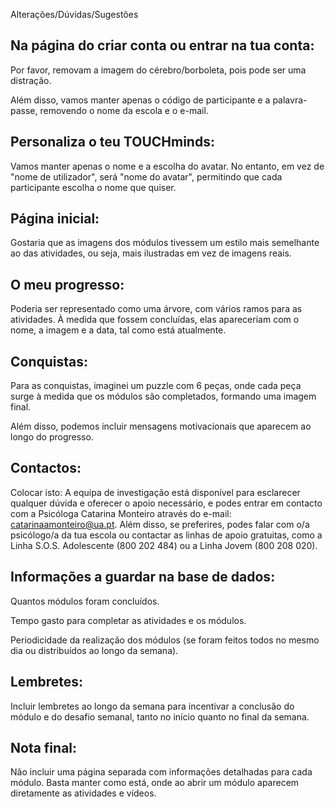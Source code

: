 Alterações/Dúvidas/Sugestões 


## Na página do criar conta ou entrar na tua conta:  

Por favor, removam a imagem do cérebro/borboleta, pois pode ser uma distração. 

Além disso, vamos manter apenas o código de participante e a palavra-passe, removendo o nome da escola e o e-mail. 
 

## Personaliza o teu TOUCHminds:  

Vamos manter apenas o nome e a escolha do avatar. No entanto, em vez de "nome de utilizador", será "nome do avatar", permitindo que cada participante escolha o nome que quiser. 

 

## Página inicial: 

Gostaria que as imagens dos módulos tivessem um estilo mais semelhante ao das atividades, ou seja, mais ilustradas em vez de imagens reais. 

 

## O meu progresso: 

Poderia ser representado como uma árvore, com vários ramos para as atividades. À medida que fossem concluídas, elas apareceriam com o nome, a imagem e a data, tal como está atualmente. 


## Conquistas:    

Para as conquistas, imaginei um puzzle com 6 peças, onde cada peça surge à medida que os módulos são completados, formando uma imagem final. 

Além disso, podemos incluir mensagens motivacionais que aparecem ao longo do progresso. 

 

## Contactos:  

Colocar isto: A equipa de investigação está disponível para esclarecer qualquer dúvida e oferecer o apoio necessário, e podes entrar em contacto com a Psicóloga Catarina Monteiro através do e-mail: catarinaamonteiro@ua.pt. Além disso, se preferires, podes falar com o/a psicólogo/a da tua escola ou contactar as linhas de apoio gratuitas, como a Linha S.O.S. Adolescente (800 202 484) ou a Linha Jovem (800 208 020). 

 

## Informações a guardar na base de dados:   

Quantos módulos foram concluídos. 

Tempo gasto para completar as atividades e os módulos. 

Periodicidade da realização dos módulos (se foram feitos todos no mesmo dia ou distribuídos ao longo da semana). 

 

## Lembretes: 

Incluir lembretes ao longo da semana para incentivar a conclusão do módulo e do desafio semanal, tanto no início quanto no final da semana. 


## Nota final:  

Não incluir uma página separada com informações detalhadas para cada módulo. Basta manter como está, onde ao abrir um módulo aparecem diretamente as atividades e vídeos. 